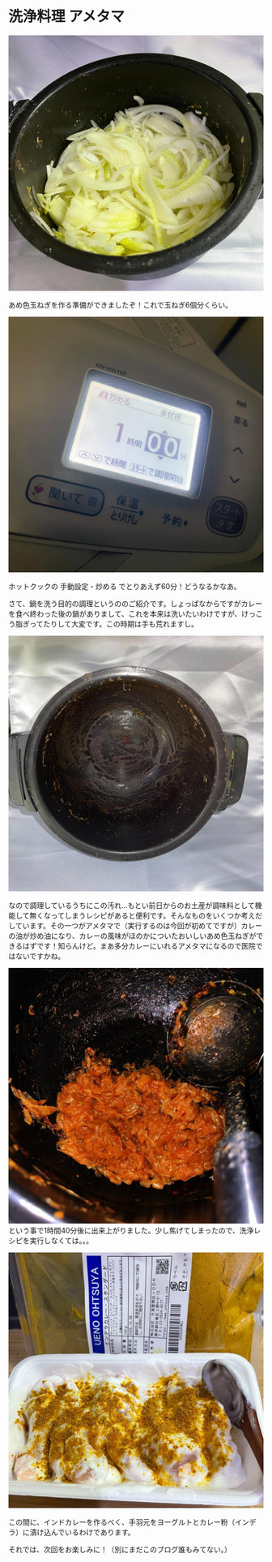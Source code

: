 # 洗浄料理 アメタマ

![あめたま調理前](/images/202502/IMG_7882_1.jpg)

あめ色玉ねぎを作る準備ができましたぞ！これで玉ねぎ6個分くらい。


![ホットクックボタン](/images/202502/IMG_7884_1.jpg)

ホットクックの 手動設定・炒める でとりあえず60分！どうなるかなあ。


さて、鍋を洗う目的の調理というののご紹介です。しょっぱなからですがカレーを食べ終わった後の鍋がありまして、これを本来は洗いたいわけですが、けっこう脂ぎってたりして大変です。この時期は手も荒れますし。

![汚れた鍋](/images/202502/IMG_7881_1.jpg)

なので調理しているうちにこの汚れ…もとい前日からのお土産が調味料として機能して無くなってしまうレシピがあると便利です。そんなものをいくつか考えだしています。その一つがアメタマで（実行するのは今回が初めてですが）カレーの油が炒め油になり、カレーの風味がほのかについたおいしいあめ色玉ねぎができるはずです！知らんけど。まあ多分カレーにいれるアメタマになるので医院ではないですかね。

![あめたま調理後](/images/202502/IMG_7886_2.jpg)
という事で1時間40分後に出来上がりました。少し焦げてしまったので、洗浄レシピを実行しなくては。。。


![手羽元](/images/202502/IMG_7885_1.jpg)

この間に、インドカレーを作るべく、手羽元をヨーグルトとカレー粉（インデラ）に漬け込んでいるわけであります。


それでは、次回をお楽しみに！（別にまだこのブログ誰もみてない。）

